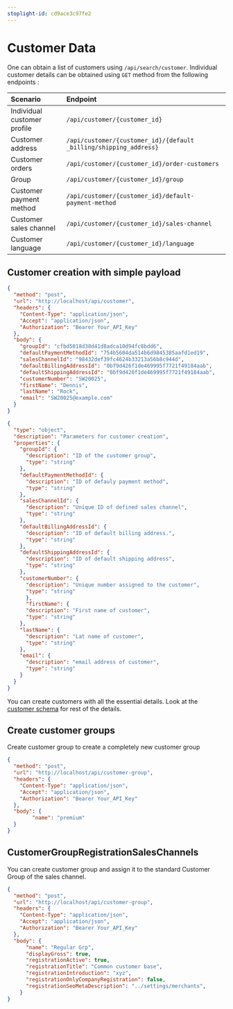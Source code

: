 ```yaml
---
stoplight-id: cd9ace3c97fe2
---
```


# Customer Data

One can obtain a list of customers using `/api/search/customer`. Individual customer details can be obtained using `GET` method from the following endpoints :

| Scenario | Endpoint |
| :--- | :--- |
| Individual customer profile| `/api/customer/{customer_id}` |
| Customer address | `/api/customer/{customer_id}/{default _billing/shipping_address}` |
| Customer orders | `/api/customer/{customer_id}/order-customers` |
| Group | `/api/customer/{customer_id}/group` |
| Customer payment method | `/api/customer/{customer_id}/default-payment-method` |
| Customer sales channel | `/api/customer/{customer_id}/sales-channel` |
| Customer language | `/api/customer/{customer_id}/language` |

## Customer creation with simple payload

```json http
{
  "method": "post",
  "url": "http://localhost/api/customer",
  "headers": {
    "Content-Type": "application/json",
    "Accept": "application/json",
    "Authorization": "Bearer Your_API_Key"
  },
  "body": {
    "groupId": "cfbd5018d38d41d8adca10d94fc8bdd6",
    "defaultPaymentMethodId": "754b5604da514b6d9845385aafd1ed19",
    "salesChannelId": "98432def39fc4624b33213a56b8c944d",
    "defaultBillingAddressId": "0bf9d426f1de469995f7721f49184aab",
    "defaultShippingAddressId": "0bf9d426f1de469995f7721f49184aab",
    "customerNumber": "SW20025",
    "firstName": "Dennis",
    "lastName": "Rock",
    "email": "SW20025@example.com"
  }
}
```

```json json_schema
{
  "type": "object",
  "description": "Parameters for customer creation",
  "properties": {
    "groupId": {
      "description": "ID of the customer group",
      "type": "string"
    },
    "defaultPaymentMethodId": {
      "description": "ID of defauly payment method",
      "type": "string"
    },
    "salesChannelId": {
      "description": "Unique ID of defined sales channel",
      "type": "string"
    },
    "defaultBillingAddressId": {
      "description": "ID of default billing address.",
      "type": "string"
    },
    "defaultShippingAddressId": {
      "description": "ID of default shipping address",
      "type": "string"
    },
    "customerNumber": {
      "description": "Unique number assigned to the customer",
      "type": "string"
      },
      "firstName": {
      "description": "First name of customer",
      "type": "string"
    },
    "lastName": {
      "description": "Lat name of customer",
      "type": "string"
    },
    "email": {
      "description": "email address of customer",
      "type": "string"
    }
  }
}
```
You can create customers with all the essential details. Look at the [customer schema](../../../adminapi.json/components/schemas/Customer) for rest of the details.

## Create customer groups

Create customer group to create a completely new customer group

```json http
{
  "method": "post",
  "url": "http://localhost/api/customer-group",
  "headers": {
    "Content-Type": "application/json",
    "Accept": "application/json",
    "Authorization": "Bearer Your_API_Key"
  },
  "body": {
        "name": "premium"
  }
}
```

## CustomerGroupRegistrationSalesChannels

You can create customer group and assign it to the standard Customer Group of the sales channel. 

```json http
{
  "method": "post",
  "url": "http://localhost/api/customer-group",
  "headers": {
    "Content-Type": "application/json",
    "Accept": "application/json",
    "Authorization": "Bearer Your_API_Key"
  },
  "body": {
      "name": "Regular Grp",
      "displayGross": true,
      "registrationActive": true,
      "registrationTitle": "Common customer base",
      "registrationIntroduction": "xyz",
      "registrationOnlyCompanyRegistration": false,
      "registrationSeoMetaDescription": "../settings/merchants",
    }
}
```
